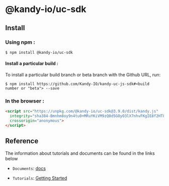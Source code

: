 # @kandy-io/uc-sdk

## Install

### Using npm :

`$ npm install @kandy-io/uc-sdk`

#### Install a particular build :

To install a particular build branch or beta branch with the Github URL, run:

`$ npm install https://github.com/Kandy-IO/kandy-uc-js-sdk#<build number or "beta"> --save`

### In the browser :
```html
<script src="https://unpkg.com/@kandy-io/uc-sdk@3.9.0/dist/kandy.js"
  integrity="sha384-Bmnhm8oy9n4tu0+MRuYKiVM9zQ0d5GOyO3lX7nhvFKgIE8f2HT8/n10YgdJYVJB7"
  crossorigin="anonymous">
</script>
```
## Reference

The information about tutorials and documents can be found in the links below

* `Documents`: [docs](https://kandy-io.github.io/kandy-uc-js-sdk/docs)

* `Tutorials`: [Getting Started](https://Kandy-IO.github.io/kandy-uc-js-sdk/tutorials/#/Getting%20Started)
